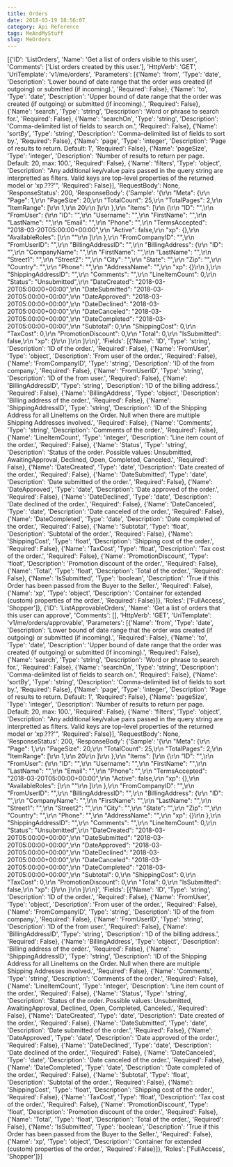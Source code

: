 ```yaml
---
title: Orders
date: 2018-03-19 18:56:07
category: Api Reference
tags: MeAndMyStuff
slug: MeOrders
---
```

[{'ID': 'ListOrders', 'Name': 'Get a list of orders visible to this user', 'Comments': ['List orders created by this user.'], 'HttpVerb': 'GET', 'UriTemplate': 'v1/me/orders', 'Parameters': [{'Name': 'from', 'Type': 'date', 'Description': 'Lower bound of date range that the order was created (if outgoing) or submitted (if incoming).', 'Required': False}, {'Name': 'to', 'Type': 'date', 'Description': 'Upper bound of date range that the order was created (if outgoing) or submitted (if incoming).', 'Required': False}, {'Name': 'search', 'Type': 'string', 'Description': 'Word or phrase to search for.', 'Required': False}, {'Name': 'searchOn', 'Type': 'string', 'Description': 'Comma-delimited list of fields to search on.', 'Required': False}, {'Name': 'sortBy', 'Type': 'string', 'Description': 'Comma-delimited list of fields to sort by.', 'Required': False}, {'Name': 'page', 'Type': 'integer', 'Description': 'Page of results to return. Default: 1', 'Required': False}, {'Name': 'pageSize', 'Type': 'integer', 'Description': 'Number of results to return per page. Default: 20, max: 100.', 'Required': False}, {'Name': 'filters', 'Type': 'object', 'Description': "Any additional key/value pairs passed in the query string are interpretted as filters. Valid keys are top-level properties of the returned model or 'xp.???'", 'Required': False}], 'RequestBody': None, 'ResponseStatus': 200, 'ResponseBody': {'Sample': '{\r\n  "Meta": {\r\n    "Page": 1,\r\n    "PageSize": 20,\r\n    "TotalCount": 25,\r\n    "TotalPages": 2,\r\n    "ItemRange": [\r\n      1,\r\n      20\r\n    ]\r\n  },\r\n  "Items": [\r\n    {\r\n      "ID": "",\r\n      "FromUser": {\r\n        "ID": "",\r\n        "Username": "",\r\n        "FirstName": "",\r\n        "LastName": "",\r\n        "Email": "",\r\n        "Phone": "",\r\n        "TermsAccepted": "2018-03-20T05:00:00+00:00",\r\n        "Active": false,\r\n        "xp": {},\r\n        "AvailableRoles": [\r\n          ""\r\n        ]\r\n      },\r\n      "FromCompanyID": "",\r\n      "FromUserID": "",\r\n      "BillingAddressID": "",\r\n      "BillingAddress": {\r\n        "ID": "",\r\n        "CompanyName": "",\r\n        "FirstName": "",\r\n        "LastName": "",\r\n        "Street1": "",\r\n        "Street2": "",\r\n        "City": "",\r\n        "State": "",\r\n        "Zip": "",\r\n        "Country": "",\r\n        "Phone": "",\r\n        "AddressName": "",\r\n        "xp": {}\r\n      },\r\n      "ShippingAddressID": "",\r\n      "Comments": "",\r\n      "LineItemCount": 0,\r\n      "Status": "Unsubmitted",\r\n      "DateCreated": "2018-03-20T05:00:00+00:00",\r\n      "DateSubmitted": "2018-03-20T05:00:00+00:00",\r\n      "DateApproved": "2018-03-20T05:00:00+00:00",\r\n      "DateDeclined": "2018-03-20T05:00:00+00:00",\r\n      "DateCanceled": "2018-03-20T05:00:00+00:00",\r\n      "DateCompleted": "2018-03-20T05:00:00+00:00",\r\n      "Subtotal": 0,\r\n      "ShippingCost": 0,\r\n      "TaxCost": 0,\r\n      "PromotionDiscount": 0,\r\n      "Total": 0,\r\n      "IsSubmitted": false,\r\n      "xp": {}\r\n    }\r\n  ]\r\n}', 'Fields': [{'Name': 'ID', 'Type': 'string', 'Description': 'ID of the order.', 'Required': False}, {'Name': 'FromUser', 'Type': 'object', 'Description': 'From user of the order.', 'Required': False}, {'Name': 'FromCompanyID', 'Type': 'string', 'Description': 'ID of the from company.', 'Required': False}, {'Name': 'FromUserID', 'Type': 'string', 'Description': 'ID of the from user.', 'Required': False}, {'Name': 'BillingAddressID', 'Type': 'string', 'Description': 'ID of the billing address.', 'Required': False}, {'Name': 'BillingAddress', 'Type': 'object', 'Description': 'Billing address of the order.', 'Required': False}, {'Name': 'ShippingAddressID', 'Type': 'string', 'Description': 'ID of the Shipping Address for all LineItems on the Order. Null when there are multiple Shipping Addresses involved.', 'Required': False}, {'Name': 'Comments', 'Type': 'string', 'Description': 'Comments of the order.', 'Required': False}, {'Name': 'LineItemCount', 'Type': 'integer', 'Description': 'Line item count of the order.', 'Required': False}, {'Name': 'Status', 'Type': 'string', 'Description': 'Status of the order. Possible values: Unsubmitted, AwaitingApproval, Declined, Open, Completed, Canceled.', 'Required': False}, {'Name': 'DateCreated', 'Type': 'date', 'Description': 'Date created of the order.', 'Required': False}, {'Name': 'DateSubmitted', 'Type': 'date', 'Description': 'Date submitted of the order.', 'Required': False}, {'Name': 'DateApproved', 'Type': 'date', 'Description': 'Date approved of the order.', 'Required': False}, {'Name': 'DateDeclined', 'Type': 'date', 'Description': 'Date declined of the order.', 'Required': False}, {'Name': 'DateCanceled', 'Type': 'date', 'Description': 'Date canceled of the order.', 'Required': False}, {'Name': 'DateCompleted', 'Type': 'date', 'Description': 'Date completed of the order.', 'Required': False}, {'Name': 'Subtotal', 'Type': 'float', 'Description': 'Subtotal of the order.', 'Required': False}, {'Name': 'ShippingCost', 'Type': 'float', 'Description': 'Shipping cost of the order.', 'Required': False}, {'Name': 'TaxCost', 'Type': 'float', 'Description': 'Tax cost of the order.', 'Required': False}, {'Name': 'PromotionDiscount', 'Type': 'float', 'Description': 'Promotion discount of the order.', 'Required': False}, {'Name': 'Total', 'Type': 'float', 'Description': 'Total of the order.', 'Required': False}, {'Name': 'IsSubmitted', 'Type': 'boolean', 'Description': 'True if this Order has been passed from the Buyer to the Seller.', 'Required': False}, {'Name': 'xp', 'Type': 'object', 'Description': 'Container for extended (custom) properties of the order.', 'Required': False}]}, 'Roles': ['FullAccess', 'Shopper']}, {'ID': 'ListApprovableOrders', 'Name': 'Get a list of orders that this user can approve', 'Comments': [], 'HttpVerb': 'GET', 'UriTemplate': 'v1/me/orders/approvable', 'Parameters': [{'Name': 'from', 'Type': 'date', 'Description': 'Lower bound of date range that the order was created (if outgoing) or submitted (if incoming).', 'Required': False}, {'Name': 'to', 'Type': 'date', 'Description': 'Upper bound of date range that the order was created (if outgoing) or submitted (if incoming).', 'Required': False}, {'Name': 'search', 'Type': 'string', 'Description': 'Word or phrase to search for.', 'Required': False}, {'Name': 'searchOn', 'Type': 'string', 'Description': 'Comma-delimited list of fields to search on.', 'Required': False}, {'Name': 'sortBy', 'Type': 'string', 'Description': 'Comma-delimited list of fields to sort by.', 'Required': False}, {'Name': 'page', 'Type': 'integer', 'Description': 'Page of results to return. Default: 1', 'Required': False}, {'Name': 'pageSize', 'Type': 'integer', 'Description': 'Number of results to return per page. Default: 20, max: 100.', 'Required': False}, {'Name': 'filters', 'Type': 'object', 'Description': "Any additional key/value pairs passed in the query string are interpretted as filters. Valid keys are top-level properties of the returned model or 'xp.???'", 'Required': False}], 'RequestBody': None, 'ResponseStatus': 200, 'ResponseBody': {'Sample': '{\r\n  "Meta": {\r\n    "Page": 1,\r\n    "PageSize": 20,\r\n    "TotalCount": 25,\r\n    "TotalPages": 2,\r\n    "ItemRange": [\r\n      1,\r\n      20\r\n    ]\r\n  },\r\n  "Items": [\r\n    {\r\n      "ID": "",\r\n      "FromUser": {\r\n        "ID": "",\r\n        "Username": "",\r\n        "FirstName": "",\r\n        "LastName": "",\r\n        "Email": "",\r\n        "Phone": "",\r\n        "TermsAccepted": "2018-03-20T05:00:00+00:00",\r\n        "Active": false,\r\n        "xp": {},\r\n        "AvailableRoles": [\r\n          ""\r\n        ]\r\n      },\r\n      "FromCompanyID": "",\r\n      "FromUserID": "",\r\n      "BillingAddressID": "",\r\n      "BillingAddress": {\r\n        "ID": "",\r\n        "CompanyName": "",\r\n        "FirstName": "",\r\n        "LastName": "",\r\n        "Street1": "",\r\n        "Street2": "",\r\n        "City": "",\r\n        "State": "",\r\n        "Zip": "",\r\n        "Country": "",\r\n        "Phone": "",\r\n        "AddressName": "",\r\n        "xp": {}\r\n      },\r\n      "ShippingAddressID": "",\r\n      "Comments": "",\r\n      "LineItemCount": 0,\r\n      "Status": "Unsubmitted",\r\n      "DateCreated": "2018-03-20T05:00:00+00:00",\r\n      "DateSubmitted": "2018-03-20T05:00:00+00:00",\r\n      "DateApproved": "2018-03-20T05:00:00+00:00",\r\n      "DateDeclined": "2018-03-20T05:00:00+00:00",\r\n      "DateCanceled": "2018-03-20T05:00:00+00:00",\r\n      "DateCompleted": "2018-03-20T05:00:00+00:00",\r\n      "Subtotal": 0,\r\n      "ShippingCost": 0,\r\n      "TaxCost": 0,\r\n      "PromotionDiscount": 0,\r\n      "Total": 0,\r\n      "IsSubmitted": false,\r\n      "xp": {}\r\n    }\r\n  ]\r\n}', 'Fields': [{'Name': 'ID', 'Type': 'string', 'Description': 'ID of the order.', 'Required': False}, {'Name': 'FromUser', 'Type': 'object', 'Description': 'From user of the order.', 'Required': False}, {'Name': 'FromCompanyID', 'Type': 'string', 'Description': 'ID of the from company.', 'Required': False}, {'Name': 'FromUserID', 'Type': 'string', 'Description': 'ID of the from user.', 'Required': False}, {'Name': 'BillingAddressID', 'Type': 'string', 'Description': 'ID of the billing address.', 'Required': False}, {'Name': 'BillingAddress', 'Type': 'object', 'Description': 'Billing address of the order.', 'Required': False}, {'Name': 'ShippingAddressID', 'Type': 'string', 'Description': 'ID of the Shipping Address for all LineItems on the Order. Null when there are multiple Shipping Addresses involved.', 'Required': False}, {'Name': 'Comments', 'Type': 'string', 'Description': 'Comments of the order.', 'Required': False}, {'Name': 'LineItemCount', 'Type': 'integer', 'Description': 'Line item count of the order.', 'Required': False}, {'Name': 'Status', 'Type': 'string', 'Description': 'Status of the order. Possible values: Unsubmitted, AwaitingApproval, Declined, Open, Completed, Canceled.', 'Required': False}, {'Name': 'DateCreated', 'Type': 'date', 'Description': 'Date created of the order.', 'Required': False}, {'Name': 'DateSubmitted', 'Type': 'date', 'Description': 'Date submitted of the order.', 'Required': False}, {'Name': 'DateApproved', 'Type': 'date', 'Description': 'Date approved of the order.', 'Required': False}, {'Name': 'DateDeclined', 'Type': 'date', 'Description': 'Date declined of the order.', 'Required': False}, {'Name': 'DateCanceled', 'Type': 'date', 'Description': 'Date canceled of the order.', 'Required': False}, {'Name': 'DateCompleted', 'Type': 'date', 'Description': 'Date completed of the order.', 'Required': False}, {'Name': 'Subtotal', 'Type': 'float', 'Description': 'Subtotal of the order.', 'Required': False}, {'Name': 'ShippingCost', 'Type': 'float', 'Description': 'Shipping cost of the order.', 'Required': False}, {'Name': 'TaxCost', 'Type': 'float', 'Description': 'Tax cost of the order.', 'Required': False}, {'Name': 'PromotionDiscount', 'Type': 'float', 'Description': 'Promotion discount of the order.', 'Required': False}, {'Name': 'Total', 'Type': 'float', 'Description': 'Total of the order.', 'Required': False}, {'Name': 'IsSubmitted', 'Type': 'boolean', 'Description': 'True if this Order has been passed from the Buyer to the Seller.', 'Required': False}, {'Name': 'xp', 'Type': 'object', 'Description': 'Container for extended (custom) properties of the order.', 'Required': False}]}, 'Roles': ['FullAccess', 'Shopper']}]